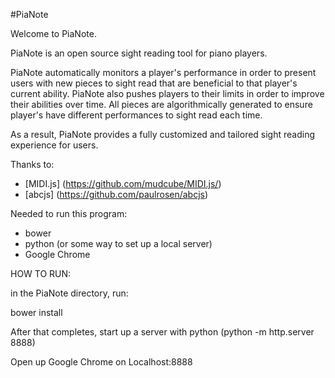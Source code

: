 #PiaNote

Welcome to PiaNote.

PiaNote is an open source sight reading tool for piano players.

PiaNote automatically monitors a player's performance in order to present users with new pieces to sight read that are beneficial to that player's current ability. PiaNote also pushes players to their limits in order to improve their abilities over time. All pieces are algorithmically generated to ensure player's have different performances to sight read each time.

As a result, PiaNote provides a fully customized and tailored sight reading experience for users.

Thanks to:

- [MIDI.js] (https://github.com/mudcube/MIDI.js/)
- [abcjs] (https://github.com/paulrosen/abcjs)


Needed to run this program:
- bower
- python (or some way to set up a local server)
- Google Chrome

HOW TO RUN:

in the PiaNote directory, run:

bower install

After that completes, start up a server with python (python -m http.server 8888)

Open up Google Chrome on Localhost:8888
